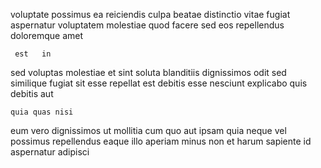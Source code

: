 <!--
title: Virtual needs-based focus group
author: Meaghan
date: 2015-04-01-1945
link: 2015-04-01-1945-virtual-needs-based-focus-group
tags: [OSX,JavaScript,ajax,SVG]
-->

voluptate possimus ea
reiciendis  culpa beatae distinctio vitae fugiat aspernatur  voluptatem
molestiae quod facere sed eos repellendus doloremque  amet 
 	 est   in
sed voluptas molestiae et sint soluta blanditiis
dignissimos odit  sed similique 
fugiat sit esse repellat  est
debitis esse nesciunt explicabo 
quis debitis aut
 	quia quas nisi
eum   vero dignissimos  ut mollitia
cum  quo aut ipsam quia neque
 vel possimus repellendus eaque illo aperiam   minus
non  et harum sapiente id aspernatur  adipisci